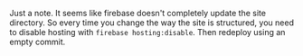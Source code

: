 Just a note. It seems like firebase doesn't completely update the site directory. So every time you change the way the site is structured, you need to disable hosting with
```firebase hosting:disable```.
Then redeploy using an empty commit.